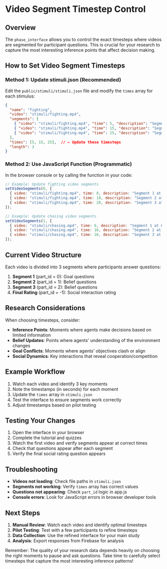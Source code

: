 # Video Segment Timestep Control

## Overview
The `phase_interface` allows you to control the exact timesteps where videos are segmented for participant questions. This is crucial for your research to capture the most interesting inference points that affect decision making.

## How to Set Video Segment Timesteps

### Method 1: Update stimuli.json (Recommended)
Edit the `public/stimuli/stimuli.json` file and modify the `times` array for each stimulus:

```json
{
  "name": "fighting",
  "video": "stimuli/fighting.mp4",
  "segments": [
    { "video": "stimuli/fighting.mp4", "time": 5, "description": "Segment 1 at 5s" },
    { "video": "stimuli/fighting.mp4", "time": 15, "description": "Segment 2 at 15s" },
    { "video": "stimuli/fighting.mp4", "time": 25, "description": "Segment 3 at 25s" }
  ],
  "times": [5, 15, 25],  // ← Update these timesteps
  "length": 3
}
```

### Method 2: Use JavaScript Function (Programmatic)
In the browser console or by calling the function in your code:

```javascript
// Example: Update fighting video segments
setVideoSegments(0, [
  { video: "stimuli/fighting.mp4", time: 8, description: "Segment 1 at 8s" },
  { video: "stimuli/fighting.mp4", time: 18, description: "Segment 2 at 18s" },
  { video: "stimuli/fighting.mp4", time: 28, description: "Segment 3 at 28s" }
]);

// Example: Update chasing video segments  
setVideoSegments(1, [
  { video: "stimuli/chasing.mp4", time: 6, description: "Segment 1 at 6s" },
  { video: "stimuli/chasing.mp4", time: 16, description: "Segment 2 at 16s" },
  { video: "stimuli/chasing.mp4", time: 26, description: "Segment 3 at 26s" }
]);
```

## Current Video Structure

Each video is divided into 3 segments where participants answer questions:

1. **Segment 1** (part_id = 0): Goal questions
2. **Segment 2** (part_id = 1): Belief questions  
3. **Segment 3** (part_id = 2): Belief questions
4. **Final Rating** (part_id = -1): Social interaction rating

## Research Considerations

When choosing timesteps, consider:

- **Inference Points**: Moments where agents make decisions based on limited information
- **Belief Updates**: Points where agents' understanding of the environment changes
- **Goal Conflicts**: Moments where agents' objectives clash or align
- **Social Dynamics**: Key interactions that reveal cooperation/competition

## Example Workflow

1. Watch each video and identify 3 key moments
2. Note the timestamps (in seconds) for each moment
3. Update the `times` array in `stimuli.json`
4. Test the interface to ensure segments work correctly
5. Adjust timestamps based on pilot testing

## Testing Your Changes

1. Open the interface in your browser
2. Complete the tutorial and quizzes
3. Watch the first video and verify segments appear at correct times
4. Check that questions appear after each segment
5. Verify the final social rating question appears

## Troubleshooting

- **Videos not loading**: Check file paths in `stimuli.json`
- **Segments not working**: Verify `times` array has correct values
- **Questions not appearing**: Check `part_id` logic in app.js
- **Console errors**: Look for JavaScript errors in browser developer tools

## Next Steps

1. **Manual Review**: Watch each video and identify optimal timesteps
2. **Pilot Testing**: Test with a few participants to refine timesteps
3. **Data Collection**: Use the refined interface for your main study
4. **Analysis**: Export responses from Firebase for analysis

Remember: The quality of your research data depends heavily on choosing the right moments to pause and ask questions. Take time to carefully select timesteps that capture the most interesting inference patterns! 